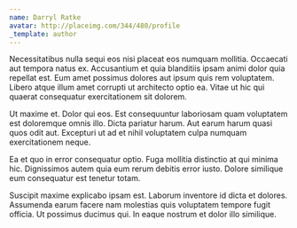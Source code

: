 ```yaml
---
name: Darryl Ratke
avatar: http://placeimg.com/344/480/profile
_template: author
---
```

Necessitatibus nulla sequi eos nisi placeat eos numquam mollitia. Occaecati aut tempora natus ex. Accusantium et quia blanditiis ipsam animi dolor quia repellat est. Eum amet possimus dolores aut ipsum quis rem voluptatem. Libero atque illum amet corrupti ut architecto optio ea. Vitae ut hic qui quaerat consequatur exercitationem sit dolorem.
  
Ut maxime et. Dolor qui eos. Est consequuntur laboriosam quam voluptatem est doloremque omnis illo. Dicta pariatur harum. Aut earum harum quasi quos odit aut. Excepturi ut ad et nihil voluptatem culpa numquam exercitationem neque.
  
Ea et quo in error consequatur optio. Fuga mollitia distinctio at qui minima hic. Dignissimos autem quia eum rerum debitis error iusto. Dolore similique eum consequatur est tenetur totam.
  
Suscipit maxime explicabo ipsam est. Laborum inventore id dicta et dolores. Assumenda earum facere nam molestias quis voluptatem tempore fugit officia. Ut possimus ducimus qui. In eaque nostrum et dolor illo similique.
